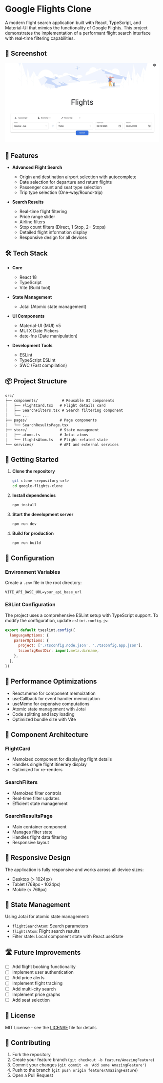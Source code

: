 # Google Flights Clone

A modern flight search application built with React, TypeScript, and Material-UI that mimics the functionality of Google Flights. This project demonstrates the implementation of a performant flight search interface with real-time filtering capabilities.

## 📸 Screenshot

![Google Flights Clone Screenshot](/public/screenshot.jpg)

## 🚀 Features

- **Advanced Flight Search**
  - Origin and destination airport selection with autocomplete
  - Date selection for departure and return flights
  - Passenger count and seat type selection
  - Trip type selection (One-way/Round-trip)

- **Search Results**
  - Real-time flight filtering
  - Price range slider
  - Airline filters
  - Stop count filters (Direct, 1 Stop, 2+ Stops)
  - Detailed flight information display
  - Responsive design for all devices

## 🛠 Tech Stack

- **Core**
  - React 18
  - TypeScript
  - Vite (Build tool)

- **State Management**
  - Jotai (Atomic state management)

- **UI Components**
  - Material-UI (MUI) v5
  - MUI X Date Pickers
  - date-fns (Date manipulation)

- **Development Tools**
  - ESLint
  - TypeScript ESLint
  - SWC (Fast compilation)

## 📦 Project Structure

```
src/
├── components/           # Reusable UI components
│   ├── FlightCard.tsx   # Flight details card
│   ├── SearchFilters.tsx # Search filtering component
│   └── ...
├── pages/               # Page components
│   └── SearchResultsPage.tsx
├── store/               # State management
│   ├── atoms.ts         # Jotai atoms
│   └── flightsAtom.ts   # Flight-related state
└── services/            # API and external services
```

## 🚀 Getting Started

1. **Clone the repository**
   ```bash
   git clone <repository-url>
   cd google-flights-clone
   ```

2. **Install dependencies**
   ```bash
   npm install
   ```

3. **Start the development server**
   ```bash
   npm run dev
   ```

4. **Build for production**
   ```bash
   npm run build
   ```

## 🔧 Configuration

### Environment Variables
Create a `.env` file in the root directory:
```env
VITE_API_BASE_URL=your_api_base_url
```

### ESLint Configuration
The project uses a comprehensive ESLint setup with TypeScript support. To modify the configuration, update `eslint.config.js`:

```js
export default tseslint.config({
  languageOptions: {
    parserOptions: {
      project: ['./tsconfig.node.json', './tsconfig.app.json'],
      tsconfigRootDir: import.meta.dirname,
    },
  },
})
```

## 🎯 Performance Optimizations

- React.memo for component memoization
- useCallback for event handler memoization
- useMemo for expensive computations
- Atomic state management with Jotai
- Code splitting and lazy loading
- Optimized bundle size with Vite

## 🧪 Component Architecture

### FlightCard
- Memoized component for displaying flight details
- Handles single flight itinerary display
- Optimized for re-renders

### SearchFilters
- Memoized filter controls
- Real-time filter updates
- Efficient state management

### SearchResultsPage
- Main container component
- Manages filter state
- Handles flight data filtering
- Responsive layout

## 📱 Responsive Design

The application is fully responsive and works across all device sizes:
- Desktop (> 1024px)
- Tablet (768px - 1024px)
- Mobile (< 768px)

## 🔄 State Management

Using Jotai for atomic state management:
- `flightSearchAtom`: Search parameters
- `flightsAtom`: Flight search results
- Filter state: Local component state with React.useState

## 🛣️ Future Improvements

- [ ] Add flight booking functionality
- [ ] Implement user authentication
- [ ] Add price alerts
- [ ] Implement flight tracking
- [ ] Add multi-city search
- [ ] Implement price graphs
- [ ] Add seat selection

## 📄 License

MIT License - see the [LICENSE](LICENSE) file for details

## 👥 Contributing

1. Fork the repository
2. Create your feature branch (`git checkout -b feature/AmazingFeature`)
3. Commit your changes (`git commit -m 'Add some AmazingFeature'`)
4. Push to the branch (`git push origin feature/AmazingFeature`)
5. Open a Pull Request
